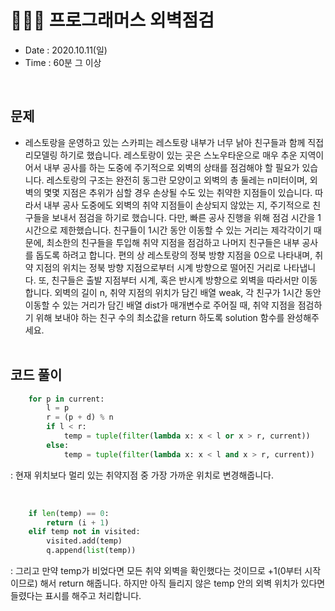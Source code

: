 # 🧚🏻‍♀️ 프로그래머스 외벽점검
- Date : 2020.10.11(일)
- Time : 60분 그 이상
<br>

## 문제

- 레스토랑을 운영하고 있는 스카피는 레스토랑 내부가 너무 낡아 친구들과 함께 직접 리모델링 하기로 했습니다. 레스토랑이 있는 곳은 스노우타운으로 매우 추운 지역이어서 내부 공사를 하는 도중에 주기적으로 외벽의 상태를 점검해야 할 필요가 있습니다.
레스토랑의 구조는 완전히 동그란 모양이고 외벽의 총 둘레는 n미터이며, 외벽의 몇몇 지점은 추위가 심할 경우 손상될 수도 있는 취약한 지점들이 있습니다. 따라서 내부 공사 도중에도 외벽의 취약 지점들이 손상되지 않았는 지, 주기적으로 친구들을 보내서 점검을 하기로 했습니다. 다만, 빠른 공사 진행을 위해 점검 시간을 1시간으로 제한했습니다. 친구들이 1시간 동안 이동할 수 있는 거리는 제각각이기 때문에, 최소한의 친구들을 투입해 취약 지점을 점검하고 나머지 친구들은 내부 공사를 돕도록 하려고 합니다. 편의 상 레스토랑의 정북 방향 지점을 0으로 나타내며, 취약 지점의 위치는 정북 방향 지점으로부터 시계 방향으로 떨어진 거리로 나타냅니다. 또, 친구들은 출발 지점부터 시계, 혹은 반시계 방향으로 외벽을 따라서만 이동합니다.
외벽의 길이 n, 취약 지점의 위치가 담긴 배열 weak, 각 친구가 1시간 동안 이동할 수 있는 거리가 담긴 배열 dist가 매개변수로 주어질 때, 취약 지점을 점검하기 위해 보내야 하는 친구 수의 최소값을 return 하도록 solution 함수를 완성해주세요.
<br><br>

## 코드 풀이

```python
    for p in current:
        l = p
        r = (p + d) % n
        if l < r:
            temp = tuple(filter(lambda x: x < l or x > r, current))
        else:
            temp = tuple(filter(lambda x: x < l and x > r, current))
```
: 현재 위치보다 멀리 있는 취약지점 중 가장 가까운 위치로 변경해줍니다.

<br>

```python
    if len(temp) == 0:
        return (i + 1)
    elif temp not in visited:
        visited.add(temp)
        q.append(list(temp))
```
: 그리고 만약 temp가 비었다면 모든 취약 외벽을 확인했다는 것이므로 +1(0부터 시작이므로) 해서 return 해줍니다. 하지만 아직 들리지 않은 temp 안의 외벽 위치가 있다면 들렸다는 표시를 해주고 처리합니다.